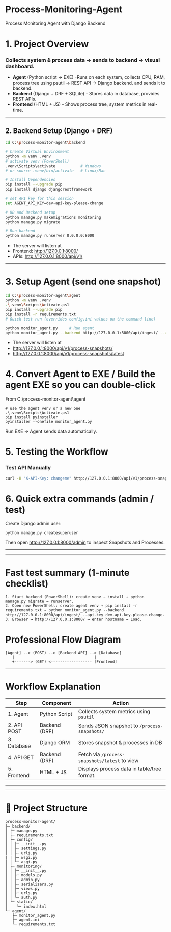 # Process-Monitoring-Agent
Process Monitoring Agent with Django Backend
# 1. Project Overview
### Collects system & process data → sends to backend → visual dashboard.
- **Agent** (Python script → EXE) -Runs on each system, collects CPU, RAM, process tree using psutil → REST API → Django backend. and sends it to backend.
- **Backend** (Django + DRF + SQLite) - Stores data in database, provides REST APIs.
- **Frontend** (HTML + JS) - Shows process tree, system metrics in real-time.

---

## 2. Backend Setup (Django + DRF)
```bash
cd C:\process-monitor-agent\backend

# Create Virtual Environment
python -m venv .venv
# activate venv (PowerShell)
.venv\Scripts\activate           # Windows
# or source .venv/bin/activate   # Linux/Mac

# Install Dependencies
pip install --upgrade pip
pip install django djangorestframework

# set API key for this session
set AGENT_API_KEY=dev-api-key-please-change

# DB and Backend setup
python manage.py makemigrations monitoring
python manage.py migrate

# Run backend
python manage.py runserver 0.0.0.0:8000
```
- The server will listen at
- Frontend: http://127.0.0.1:8000/
- APIs: http://127.0.0.1:8000/api/v1/
---

# 3. Setup Agent (send one snapshot)
```bash
cd C:\process-monitor-agent\agent
python -m venv .venv
.\.venv\Scripts\Activate.ps1
pip install --upgrade pip
pip install -r requirements.txt
# Quick test run (overrides config.ini values on the command line)

python monitor_agent.py     # Run agent
python monitor_agent.py --backend http://127.0.0.1:8000/api/ingest/ --api-key dev-api-key-please-change
```
- The server will listen at
- http://127.0.0.1:8000/api/v1/process-snapshots/
- http://127.0.0.1:8000/api/v1/process-snapshots/latest

# 4. Convert Agent to EXE / Build the agent EXE so you can double-click
From C:\process-monitor-agent\agent
```
# use the agent venv or a new one
.\.venv\Scripts\Activate.ps1
pip install pyinstaller
pyinstaller --onefile monitor_agent.py
```
Run EXE → Agent sends data automatically.

# 5. Testing the Workflow
### Test API Manually
```bash
curl -H "X-API-Key: changeme" http://127.0.0.1:8000/api/v1/process-snapshots/latest
```

# 6. Quick extra commands (admin / test)
Create Django admin user:
```
python manage.py createsuperuser
```
Then open http://127.0.0.1:8000/admin to inspect Snapshots and Processes.

---
---

# Fast test summary (1-minute checklist)
```
1. Start backend (PowerShell): create venv → install → python manage.py migrate → runserver.
2. Open new PowerShell: create agent venv → pip install -r requirements.txt → python monitor_agent.py --backend http://127.0.0.1:8000/api/ingest/ --api-key dev-api-key-please-change.
3. Browser → http://127.0.0.1:8000/ → enter hostname → Load.
```
# Professional Flow Diagram
```
[Agent] --> (POST) --> [Backend API] --> [Database]
   |                                   |
   +-------> (GET) <------------------ [Frontend]
```
---
# Workflow Explanation

| Step        | Component     | Action                                         |
| ----------- | ------------- | --------------------------------------------   |
| 1. Agent    | Python Script | Collects system metrics using `psutil`         |
| 2. API POST | Backend (DRF) | Sends JSON snapshot to `/process-snapshots/`   |
| 3. Database | Django ORM    | Stores snapshot & processes in DB              |
| 4. API GET  | Backend (DRF) | Fetch via `/process-snapshots/latest` to view  |
| 5. Frontend | HTML + JS     | Displays process data in table/tree format.    |
---
---
# 🧱 Project Structure
```
process-monitor-agent/
├─ backend/
│ ├─ manage.py
│ ├─ requirements.txt
│ ├─ config/
│ │ ├─ __init__.py
│ │ ├─ settings.py
│ │ ├─ urls.py
| | ├─ wsgi.py
│ │ └─ asgi.py
│ ├─ monitoring/
│ │ ├─ __init__.py
│ │ ├─ models.py
│ │ ├─ admin.py
│ │ ├─ serializers.py
│ │ ├─ views.py
│ │ ├─ urls.py
│ │ └─ auth.py
│ └─ static/
│    └─ index.html
└─ agent/
   ├─ monitor_agent.py
   ├─ agent.ini
   └─ requirements.txt
```
